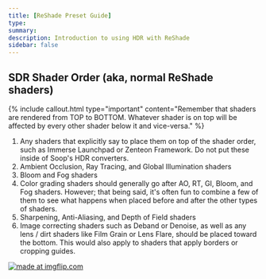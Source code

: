 ```yaml
---
title: [ReShade Preset Guide]
type: 
summary: 
description: Introduction to using HDR with ReShade
sidebar: false
---
```


## SDR Shader Order (aka, normal ReShade shaders)

{% include callout.html type="important" content="Remember that shaders are rendered from TOP to BOTTOM.  Whatever shader is on top will be affected by every other shader below it and vice-versa." %}
 
1. Any shaders that explicitly say to place them on top of the shader order, such as Immerse Launchpad or Zenteon Framework.  Do not put these inside of Soop's HDR converters.  
1. Ambient Occlusion, Ray Tracing, and Global Illumination shaders
1. Bloom and Fog shaders
1. Color grading shaders should generally go after AO, RT, GI, Bloom, and Fog shaders.  However; that being said, it's often fun to combine a few of them to see what happens when placed before and after the other types of shaders.
1. Sharpening, Anti-Aliasing, and Depth of Field shaders
1. Image correcting shaders such as Deband or Denoise, as well as any lens / dirt shaders like Film Grain or Lens Flare, should be placed toward the bottom. This would also apply to shaders that apply borders or cropping guides.

<a href="https://imgflip.com/i/a59obk"><img src="https://i.imgflip.com/a59obk.jpg" title="made at imgflip.com"/></a>